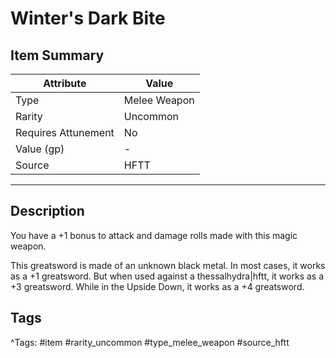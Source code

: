 # Winter's Dark Bite

## Item Summary

| Attribute            | Value                        |
|----------------------|------------------------------|
| Type                 | Melee Weapon |
| Rarity               | Uncommon             |
| Requires Attunement  | No                |
| Value (gp)           | -    |
| Source               | HFTT |

---

## Description

You have a +1 bonus to attack and damage rolls made with this magic weapon.

This greatsword is made of an unknown black metal. In most cases, it works as a +1 greatsword. But when used against a thessalhydra|hftt, it works as a +3 greatsword. While in the Upside Down, it works as a +4 greatsword.

## Tags

^Tags: #item #rarity_uncommon #type_melee_weapon #source_hftt